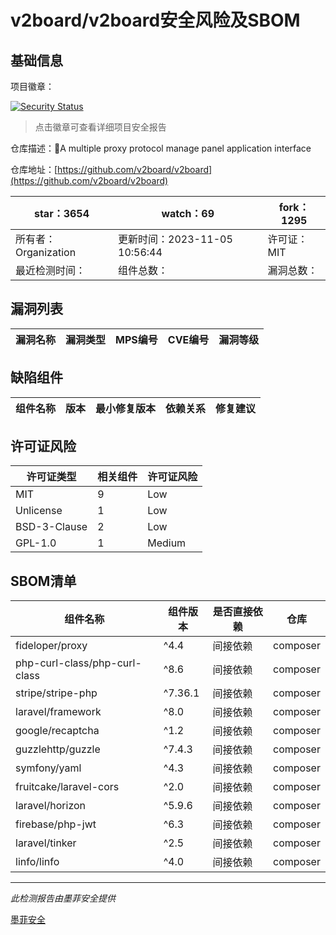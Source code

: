# v2board/v2board安全风险及SBOM

## 基础信息

项目徽章：

[![Security Status](https://www.murphysec.com/platform3/v31/badge/1728123062804500480.svg)](https://www.murphysec.com/console/report/1695867961410482176/1728123062804500480)

> 点击徽章可查看详细项目安全报告

仓库描述：🚀A multiple proxy protocol manage panel application interface

仓库地址：[https://github.com/v2board/v2board](https://github.com/v2board/v2board)

| star：3654 | watch：69 | fork：1295 |
| ----------- | -------------- | ------------ |
| 所有者：Organization | 更新时间：2023-11-05 10:56:44 | 许可证：MIT |
| 最近检测时间： | 组件总数： | 漏洞总数： |




## 漏洞列表

| 漏洞名称 | 漏洞类型 | MPS编号 | CVE编号 | 漏洞等级 |
| ------- | ------ | ------- | ------ | ----- |





## 缺陷组件

| 组件名称 | 版本 | 最小修复版本 | 依赖关系 | 修复建议 |
| -------- | ---- | ------------ | -------- | -------- |





## 许可证风险

| 许可证类型 | 相关组件 | 许可证风险 |
| ---------- | -------- | ---------- |
|MIT|9|Low|
|Unlicense|1|Low|
|BSD-3-Clause|2|Low|
|GPL-1.0|1|Medium|




## SBOM清单

| 组件名称 | 组件版本 | 是否直接依赖 | 仓库 |
| -------- | -------- | ------------ | ---- |
|fideloper/proxy|^4.4|间接依赖|composer|
|php-curl-class/php-curl-class|^8.6|间接依赖|composer|
|stripe/stripe-php|^7.36.1|间接依赖|composer|
|laravel/framework|^8.0|间接依赖|composer|
|google/recaptcha|^1.2|间接依赖|composer|
|guzzlehttp/guzzle|^7.4.3|间接依赖|composer|
|symfony/yaml|^4.3|间接依赖|composer|
|fruitcake/laravel-cors|^2.0|间接依赖|composer|
|laravel/horizon|^5.9.6|间接依赖|composer|
|firebase/php-jwt|^6.3|间接依赖|composer|
|laravel/tinker|^2.5|间接依赖|composer|
|linfo/linfo|^4.0|间接依赖|composer|


------

*此检测报告由墨菲安全提供*

[墨菲安全](www.murphysec.com)